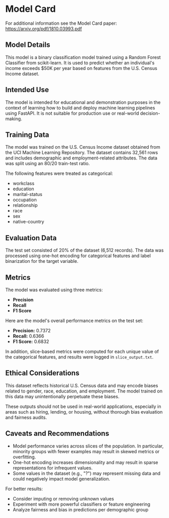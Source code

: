 # Model Card

For additional information see the Model Card paper: https://arxiv.org/pdf/1810.03993.pdf

## Model Details

This model is a binary classification model trained using a Random Forest Classifier from scikit-learn. It is used to predict whether an individual's income exceeds $50K per year based on features from the U.S. Census Income dataset.

## Intended Use

The model is intended for educational and demonstration purposes in the context of learning how to build and deploy machine learning pipelines using FastAPI. It is not suitable for production use or real-world decision-making.

## Training Data

The model was trained on the U.S. Census Income dataset obtained from the UCI Machine Learning Repository. The dataset contains 32,561 rows and includes demographic and employment-related attributes. The data was split using an 80/20 train-test ratio.

The following features were treated as categorical:
- workclass
- education
- marital-status
- occupation
- relationship
- race
- sex
- native-country

## Evaluation Data

The test set consisted of 20% of the dataset (6,512 records). The data was processed using one-hot encoding for categorical features and label binarization for the target variable.

## Metrics

The model was evaluated using three metrics:
- **Precision**
- **Recall**
- **F1 Score**

Here are the model's overall performance metrics on the test set:

- **Precision:** 0.7372  
- **Recall:** 0.6366  
- **F1 Score:** 0.6832  

In addition, slice-based metrics were computed for each unique value of the categorical features, and results were logged in `slice_output.txt`.

## Ethical Considerations

This dataset reflects historical U.S. Census data and may encode biases related to gender, race, education, and employment. The model trained on this data may unintentionally perpetuate these biases.

These outputs should not be used in real-world applications, especially in areas such as hiring, lending, or housing, without thorough bias evaluation and fairness audits.

## Caveats and Recommendations

- Model performance varies across slices of the population. In particular, minority groups with fewer examples may result in skewed metrics or overfitting.
- One-hot encoding increases dimensionality and may result in sparse representations for infrequent values.
- Some values in the dataset (e.g., "?") may represent missing data and could negatively impact model generalization.

For better results:
- Consider imputing or removing unknown values
- Experiment with more powerful classifiers or feature engineering
- Analyze fairness and bias in predictions per demographic group
